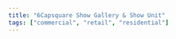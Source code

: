 ```yaml
---
title: "6Capsquare Show Gallery & Show Unit"
tags: ["commercial", "retail", "residential"]
---
```


